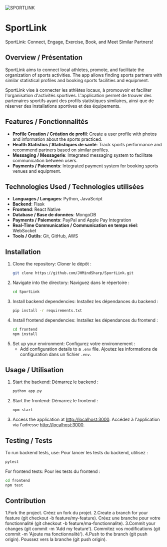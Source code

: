 ![SPORTLINK](https://image.noelshack.com/fichiers/2024/18/4/1714639100-sportlink.jpg)
# SportLink

SportLink: Connect, Engage, Exercise, Book, and Meet Similar Partners!

## Overview / Présentation

SportLink aims to connect local athletes, promote, and facilitate the organization of sports activities. The app allows finding sports partners with similar statistical profiles and booking sports facilities and equipment.

SportLink vise à connecter les athlètes locaux, à promouvoir et faciliter l'organisation d'activités sportives. L'application permet de trouver des partenaires sportifs ayant des profils statistiques similaires, ainsi que de réserver des installations sportives et des équipements.

## Features / Fonctionnalités

- **Profile Creation / Création de profil**: Create a user profile with photos and information about the sports practiced.
- **Health Statistics / Statistiques de santé**: Track sports performance and recommend partners based on similar profiles.
- **Messaging / Messagerie**: Integrated messaging system to facilitate communication between users.
- **Payments / Paiements**: Integrated payment system for booking sports venues and equipment.

## Technologies Used / Technologies utilisées

- **Languages / Langages**: Python, JavaScript
- **Backend**: Flask
- **Frontend**: React Native
- **Database / Base de données**: MongoDB
- **Payments / Paiements**: PayPal and Apple Pay Integration
- **Real-Time Communication / Communication en temps réel**: WebSocket
- **Tools / Outils**: Git, GitHub, AWS

## Installation

1. Clone the repository:
   Cloner le dépôt :
    ```bash
    git clone https://github.com/JHMindSharp/SportLink.git
    ```
2. Navigate into the directory:
   Naviguez dans le répertoire :
    ```bash
    cd SportLink
    ```
3. Install backend dependencies:
   Installez les dépendances du backend :
    ```bash
    pip install -r requirements.txt
    ```
4. Install frontend dependencies:
   Installez les dépendances du frontend :
    ```bash
    cd frontend
    npm install
    ```
5. Set up your environment:
   Configurez votre environnement :
    - Add configuration details to a `.env` file.
      Ajoutez les informations de configuration dans un fichier `.env`.

## Usage / Utilisation

1. Start the backend:
   Démarrez le backend :
    ```bash
    python app.py
    ```
2. Start the frontend:
   Démarrez le frontend :
    ```bash
    npm start
    ```
3. Access the application at [http://localhost:3000](http://localhost:3000).
   Accédez à l'application via l'adresse [http://localhost:3000](http://localhost:3000).

## Testing / Tests

To run backend tests, use:
Pour lancer les tests du backend, utilisez :
```bash
pytest
```

For frontend tests:
Pour les tests du frontend :
```bash
cd frontend
npm test
```

## Contribution

1.Fork the project.
Créez un fork du projet.
2.Create a branch for your feature (git checkout -b feature/my-feature).
Créez une branche pour votre fonctionnalité (git checkout -b feature/ma-fonctionnalite).
3.Commit your changes (git commit -m 'Add my feature').
Commitez vos modifications (git commit -m 'Ajoute ma fonctionnalité').
4.Push to the branch (git push origin).
Poussez vers la branche (git push origin).
